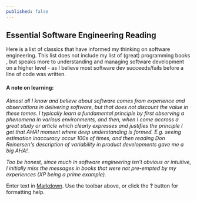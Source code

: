 ```yaml
---
published: false
---
```


## Essential Software Engineering Reading

Here is a list of classics that have informed my thinking on software engineering. This list does not include my list of (great) programming books , but speaks more to understanding and managing software development on a higher level - as I believe most software dev succeeds/fails before a line of code was written.

#### A note on learning:
*Almost all I know and believe about software comes from experience and observations in delivering software, but that does not discount the value in these tomes. I typically learn a fundamental principle by first observing a phenomena in various environments, and then, when I come accross a great study or article which clearly expresses and justifies the principle I get that AHA! moment where deep understanding is formed. E.g. seeing estimation inaccuracy occur 100s of times, and then reading Don Reinersen's description of variability in product developments gave me a big AHA!.*

*Too be honest, since much in software engineering isn't obvious or intuitive, I initially miss the messages in books that were not pre-empted by my experiences (XP being a prime example).*

Enter text in [Markdown](http://daringfireball.net/projects/markdown/). Use the toolbar above, or click the **?** button for formatting help.
